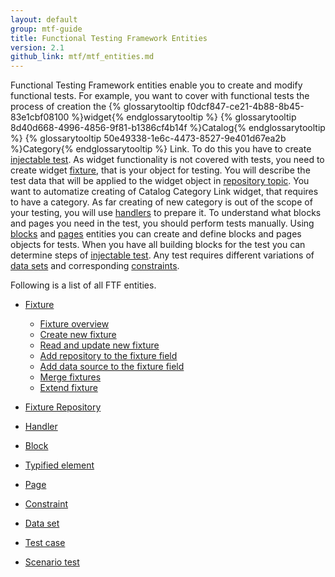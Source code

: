 ```yaml
---
layout: default
group: mtf-guide
title: Functional Testing Framework Entities
version: 2.1
github_link: mtf/mtf_entities.md
---
```

Functional Testing Framework entities enable you to create and modify functional tests. 
For example, you want to cover with functional tests the process of creation the {% glossarytooltip f0dcf847-ce21-4b88-8b45-83e1cbf08100 %}widget{% endglossarytooltip %} {% glossarytooltip 8d40d668-4996-4856-9f81-b1386cf4b14f %}Catalog{% endglossarytooltip %} {% glossarytooltip 50e49338-1e6c-4473-8527-9e401d67ea2b %}Category{% endglossarytooltip %} Link.
To do this you have to create <a href="{{page.baseurl}}mtf/mtf_entities/mtf_testcase.html">injectable test</a>. As widget functionality is not covered with tests, you need to create widget <a href="{{page.baseurl}}/mtf/mtf_entities/mtf_fixture.html">fixture</a>, that is your object for testing. You will describe the test data that will be applied to the widget object in <a href="{{page.baseurl}}mtf/mtf_entities/mtf_fixture-repo.html">repository topic</a>. You want to automatize creating of Catalog Category Link widget, that requires to have a category. As far creating of new category is out of the scope of your testing, you will use <a href="{{page.baseurl}}mtf/mtf_entities/mtf_handler.html">handlers</a> to prepare it. To understand what blocks and pages you need in the test, you should perform tests manually. Using <a href="{{page.baseurl}}mtf/mtf_entities/mtf_block.html">blocks</a> and <a href="{{page.baseurl}}mtf/mtf_entities/mtf_page.html">pages</a> entities you can create and define blocks and pages objects for tests. When you have all building blocks for the test you can determine steps of <a href="{{page.baseurl}}mtf/mtf_entities/mtf_testcase.html">injectable test</a>. Any test requires different variations of <a href="{{page.baseurl}}mtf/mtf_entities/mtf_dataset.html">data sets</a> and corresponding <a href="{{page.baseurl}}mtf/mtf_entities/mtf_constraint.html">constraints</a>. 

Following is a list of all FTF entities.

- <a href="{{page.baseurl}}mtf/mtf_entities/mtf_fixture.html">Fixture</a>
  - <a href="{{page.baseurl}}mtf/mtf_entities/mtf_fixture.html#mtf_fixture_overview">Fixture overview</a>
  - <a href="{{page.baseurl}}mtf/mtf_entities/mtf_fixture.html#mtf_fixture_create">Create new fixture</a>
  - <a href="{{page.baseurl}}mtf/mtf_entities/mtf_fixture.html#mtf_fixture_read">Read and update new fixture</a>
  - <a href="{{page.baseurl}}mtf/mtf_entities/mtf_fixture.html#mtf_fixture_repositoy">Add repository to the fixture field</a>
  - <a href="{{page.baseurl}}mtf/mtf_entities/mtf_fixture.html#mtf_fixture_source">Add data source to the fixture field</a>
  - <a href="{{page.baseurl}}mtf/mtf_entities/mtf_fixture.html#mtf_fixture_merge">Merge fixtures</a>
  - <a href="{{page.baseurl}}mtf/mtf_entities/mtf_fixture.html#mtf_fixture_extend">Extend fixture</a>
  
  
- <a href="{{page.baseurl}}mtf/mtf_entities/mtf_fixture-repo.html">Fixture Repository</a>

- <a href="{{page.baseurl}}mtf/mtf_entities/mtf_handler.html">Handler</a>

- <a href="{{page.baseurl}}mtf/mtf_entities/mtf_block.html">Block</a>

- <a href="{{page.baseurl}}mtf/mtf_entities/mtf_typified-element.html">Typified element</a>

- <a href="{{page.baseurl}}mtf/mtf_entities/mtf_page.html">Page</a>

- <a href="{{page.baseurl}}mtf/mtf_entities/mtf_constraint.html">Constraint</a>

- <a href="{{page.baseurl}}mtf/mtf_entities/mtf_dataset.html">Data set</a>

- <a href="{{page.baseurl}}mtf/mtf_entities/mtf_testcase.html">Test case</a>

- <a href="{{page.baseurl}}mtf/mtf_entities/mtf_scenariotest.html">Scenario test</a>


